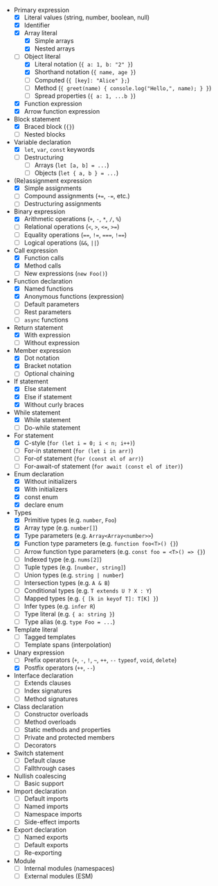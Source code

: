 - Primary expression
  - [x] Literal values (string, number, boolean, null)
  - [x] Identifier
  - [x] Array literal
    - [x] Simple arrays
    - [x] Nested arrays
  - [ ] Object literal
    - [x] Literal notation (`{ a: 1, b: "2" }`)
    - [x] Shorthand notation (`{ name, age }`)
    - [ ] Computed (`{ [key]: "Alice" };`)
    - [ ] Method (`{ greet(name) { console.log("Hello,", name); } }`)
    - [ ] Spread properties (`{ a: 1, ...b }`)
  - [x] Function expression
  - [x] Arrow function expression
- Block statement
  - [x] Braced block (`{}`)
  - [ ] Nested blocks
- Variable declaration
  - [x] `let`, `var`, `const` keywords
  - [ ] Destructuring
    - [ ] Arrays (`let [a, b] = ...`)
    - [ ] Objects (`let { a, b } = ...`)
- (Re)assignment expression
  - [x] Simple assignments
  - [ ] Compound assignments (`+=`, `-=`, etc.)
  - [ ] Destructuring assignments
- Binary expression
  - [x] Arithmetic operations (`+`, `-`, `*`, `/`, `%`)
  - [ ] Relational operations (`<`, `>`, `<=`, `>=`)
  - [ ] Equality operations (`==`, `!=`, `===`, `!==`)
  - [ ] Logical operations (`&&`, `||`)
- Call expression
  - [x] Function calls
  - [x] Method calls
  - [ ] New expressions (`new Foo()`)
- Function declaration
  - [x] Named functions
  - [x] Anonymous functions (expression)
  - [ ] Default parameters
  - [ ] Rest parameters
  - [ ] `async` functions
- Return statement
  - [x] With expression
  - [ ] Without expression
- Member expression
  - [x] Dot notation
  - [x] Bracket notation
  - [ ] Optional chaining
- If statement
  - [x] Else statement
  - [x] Else if statement
  - [x] Without curly braces
- While statement
  - [x] While statement
  - [ ] Do-while statement
- For statement
  - [x] C-style (`for (let i = 0; i < n; i++)`)
  - [ ] For-in statement (`for (let i in arr)`)
  - [ ] For-of statement (`for (const el of arr)`)
  - [ ] For-await-of statement (`for await (const el of iter)`)
- Enum declaration
  - [x] Without initializers
  - [x] With initializers
  - [x] const enum
  - [x] declare enum
- Types
  - [x] Primitive types (e.g. `number`, `Foo`)
  - [x] Array type (e.g. `number[]`)
  - [x] Type parameters (e.g. `Array<Array<number>>`)
  - [x] Function type parameters (e.g. `function foo<T>() {}`)
  - [ ] Arrow function type parameters (e.g. `const foo = <T>() => {}`)
  - [ ] Indexed type (e.g. `nums[2]`)
  - [ ] Tuple types (e.g. `[number, string]`)
  - [ ] Union types (e.g. `string | number`)
  - [ ] Intersection types (e.g. `A & B`)
  - [ ] Conditional types (e.g. `T extends U ? X : Y`)
  - [ ] Mapped types (e.g. `{ [k in keyof T]: T[K] }`)
  - [ ] Infer types (e.g. `infer R`)
  - [ ] Type literal (e.g. `{ a: string }`)
  - [ ] Type alias (e.g. `type Foo = ...`)
- Template literal
  - [ ] Tagged templates
  - [ ] Template spans (interpolation)
- Unary expression
  - [ ] Prefix operators (`+`, `-`, `!`, `~`, `++`, `--` `typeof`, `void`, `delete`)
  - [x] Postfix operators (`++`, `--`)
- Interface declaration
  - [ ] Extends clauses
  - [ ] Index signatures
  - [ ] Method signatures
- Class declaration
  - [ ] Constructor overloads
  - [ ] Method overloads
  - [ ] Static methods and properties
  - [ ] Private and protected members
  - [ ] Decorators
- Switch statement
  - [ ] Default clause
  - [ ] Fallthrough cases
- Nullish coalescing
  - [ ] Basic support
- Import declaration
  - [ ] Default imports
  - [ ] Named imports
  - [ ] Namespace imports
  - [ ] Side-effect imports
- Export declaration
  - [ ] Named exports
  - [ ] Default exports
  - [ ] Re-exporting
- Module
  - [ ] Internal modules (namespaces)
  - [ ] External modules (ESM)
